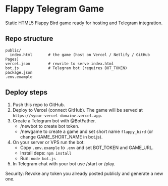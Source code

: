 # Flappy Telegram Game

Static HTML5 Flappy Bird game ready for hosting and Telegram integration.

## Repo structure
```
public/
  index.html       # the game (host on Vercel / Netlify / GitHub Pages)
vercel.json        # rewrite to serve index.html
bot.js             # Telegram bot (requires BOT_TOKEN)
package.json
.env.example
```

## Deploy steps

1. Push this repo to GitHub.
2. Deploy to Vercel (connect GitHub). The game will be served at `https://<your-vercel-domain>.vercel.app`.
3. Create a Telegram bot with @BotFather.
   - /newbot to create bot token.
   - /newgame to create a game and set short name `flappy_bird` (or change GAME_SHORT_NAME in bot.js).
4. On your server or VPS run the bot:
   - Copy `.env.example` to `.env` and set BOT_TOKEN and GAME_URL.
   - Install deps: `npm install`
   - Run: `node bot.js`
5. In Telegram chat with your bot use /start or /play.

Security: Revoke any token you already posted publicly and generate a new one.

